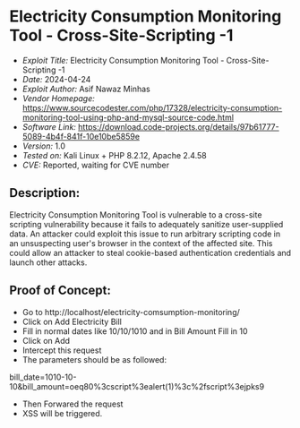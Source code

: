# Electricity Consumption Monitoring Tool - Cross-Site-Scripting -1
+ *Exploit Title:* Electricity Consumption Monitoring Tool  - Cross-Site-Scripting -1
+ *Date:* 2024-04-24
+ *Exploit Author:* Asif Nawaz Minhas
+ *Vendor Homepage:* https://www.sourcecodester.com/php/17328/electricity-consumption-monitoring-tool-using-php-and-mysql-source-code.html
+ *Software Link:* https://download.code-projects.org/details/97b61777-5089-4b4f-841f-10e10be5859e
+ *Version:* 1.0
+ *Tested on:* Kali Linux + PHP 8.2.12, Apache 2.4.58
+ *CVE:* Reported, waiting for CVE number

## Description:
Electricity Consumption Monitoring Tool is vulnerable to a cross-site scripting vulnerability because it fails to adequately sanitize user-supplied data. 
An attacker could exploit this issue to run arbitrary scripting code in an unsuspecting user's browser in the context of the affected site. 
This could allow an attacker to steal cookie-based authentication credentials and launch other attacks.

## Proof of Concept:
+ Go to http://localhost/electricity-comsumption-monitoring/
+ Click on Add Electricity Bill
+ Fill in normal dates like 10/10/1010 and in Bill Amount Fill in 10
+ Click on Add
+ Intercept this request
+ The parameters should be as followed: 

bill_date=1010-10-10&bill_amount=oeq80%3cscript%3ealert(1)%3c%2fscript%3ejpks9



+ Then Forwared the request
+ XSS will be triggered.


